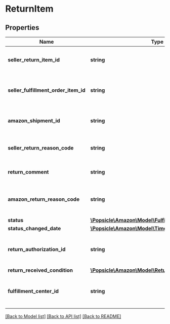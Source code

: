 # ReturnItem

## Properties
Name | Type | Description | Notes
------------ | ------------- | ------------- | -------------
**seller_return_item_id** | **string** | An identifier assigned by the seller to the return item. | 
**seller_fulfillment_order_item_id** | **string** | The identifier assigned to the item by the seller when the fulfillment order was created. | 
**amazon_shipment_id** | **string** | The identifier for the shipment that is associated with the return item. | 
**seller_return_reason_code** | **string** | The return reason code assigned to the return item by the seller. | 
**return_comment** | **string** | An optional comment about the return item. | [optional] 
**amazon_return_reason_code** | **string** | The return reason code that the Amazon fulfillment center assigned to the return item. | [optional] 
**status** | [**\Popsicle\Amazon\Model\FulfillmentReturnItemStatus**](FulfillmentReturnItemStatus.md) |  | 
**status_changed_date** | [**\Popsicle\Amazon\Model\Timestamp**](Timestamp.md) |  | 
**return_authorization_id** | **string** | Identifies the return authorization used to return this item. See ReturnAuthorization. | [optional] 
**return_received_condition** | [**\Popsicle\Amazon\Model\ReturnItemDisposition**](ReturnItemDisposition.md) |  | [optional] 
**fulfillment_center_id** | **string** | The identifier for the Amazon fulfillment center that processed the return item. | [optional] 

[[Back to Model list]](../../README.md#documentation-for-models) [[Back to API list]](../../README.md#documentation-for-api-endpoints) [[Back to README]](../../README.md)

